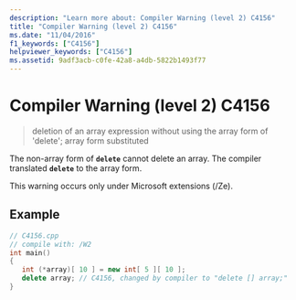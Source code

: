```yaml
---
description: "Learn more about: Compiler Warning (level 2) C4156"
title: "Compiler Warning (level 2) C4156"
ms.date: "11/04/2016"
f1_keywords: ["C4156"]
helpviewer_keywords: ["C4156"]
ms.assetid: 9adf3acb-c0fe-42a8-a4db-5822b1493f77
---
```

# Compiler Warning (level 2) C4156

> deletion of an array expression without using the array form of 'delete'; array form substituted

The non-array form of **`delete`** cannot delete an array. The compiler translated **`delete`** to the array form.

This warning occurs only under Microsoft extensions (/Ze).

## Example

```cpp
// C4156.cpp
// compile with: /W2
int main()
{
   int (*array)[ 10 ] = new int[ 5 ][ 10 ];
   delete array; // C4156, changed by compiler to "delete [] array;"
}
```
